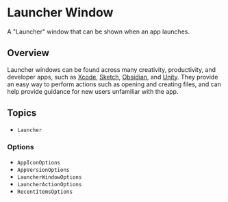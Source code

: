 # Launcher Window

A "Launcher" window that can be shown when an app launches.

## Overview

Launcher windows can be found across many creativity, productivity, and developer apps, such as [Xcode](https://developer.apple.com/xcode/), [Sketch](https://www.sketch.com/c), [Obsidian](https://obsidian.md/), and [Unity](https://unity.com/).
They provide an easy way to perform actions such as opening and creating files, and can help provide guidance for new users unfamiliar with the app.

## Topics 

- ``Launcher``

### Options

- ``AppIconOptions``
- ``AppVersionOptions``
- ``LauncherWindowOptions``
- ``LauncherActionOptions``
- ``RecentItemsOptions``

